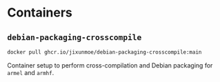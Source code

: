 # Containers

## `debian-packaging-crosscompile`

```sh
docker pull ghcr.io/jixunmoe/debian-packaging-crosscompile:main
```

Container setup to perform cross-compilation and Debian packaging for
`armel` and `armhf`.
